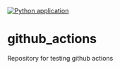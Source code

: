 [![Python application](https://github.com/RolandMWebster/github_actions/actions/workflows/python-app.yml/badge.svg?branch=main)](https://github.com/RolandMWebster/github_actions/actions/workflows/python-app.yml)

# github_actions
Repository for testing github actions
